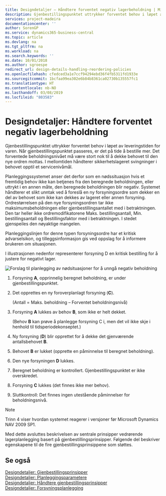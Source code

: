 ```yaml
---
title: Designdetaljer – Håndtere forventet negativ lagerbeholdning | Microsoft-dokumentasjon
description: Gjenbestillingspunktet uttrykker forventet behov i løpet av leveringstiden for varen. Når gjenbestillingspunktet passeres, er det på tide å bestille mer. Det forventede beholdningsnivået må være stort nok til å dekke behovet til den nye ordren mottas. I mellomtiden håndterer sikkerhetslageret svingninger i behovet opptil et servicenivåmål.
services: project-madeira
documentationcenter: ''
author: SorenGP
ms.service: dynamics365-business-central
ms.topic: article
ms.devlang: na
ms.tgt_pltfrm: na
ms.workload: na
ms.search.keywords: ''
ms.date: 10/01/2018
ms.author: sgroespe
redirect_url: design-details-handling-reordering-policies
ms.openlocfilehash: cfedced3a1e7ccf94294ebd36f4fb5311fd1933e
ms.sourcegitcommit: 1bcfaa99ea302e6b84b8361ca02730b135557fc1
ms.translationtype: HT
ms.contentlocale: nb-NO
ms.lasthandoff: 03/08/2019
ms.locfileid: "803583"
---
```

# <a name="design-details-handling-projected-negative-inventory"></a>Designdetaljer: Håndtere forventet negativ lagerbeholdning
Gjenbestillingspunktet uttrykker forventet behov i løpet av leveringstiden for varen. Når gjenbestillingspunktet passeres, er det på tide å bestille mer. Det forventede beholdningsnivået må være stort nok til å dekke behovet til den nye ordren mottas. I mellomtiden håndterer sikkerhetslageret svingninger i behovet opptil et servicenivåmål.  

 Planleggingssystemet anser det derfor som en nødssituasjon hvis et fremtidig behov ikke kan betjenes fra den beregnede beholdningen, eller uttrykt i en annen måte, den beregnede beholdningen blir negativ. Systemet håndterer et slikt unntak ved å foreslå en ny forsyningsordre som dekker en del av behovet som ikke kan dekkes av lageret eller annen forsyning. Ordrestørrelsen på den nye forsyningsordren tar ikke maksimumsbeholdningen eller gjenbestillingsantallet med i betraktningen. Den tar heller ikke ordremodifikatorene Maks. bestillingsantall, Min. bestillingsantall og Bestillingsfaktor med i betraktningen. I stedet gjenspeiles den nøyaktige mangelen.  

 Planleggingslinjen for denne typen forsyningsordre har et kritisk advarselsikon, og tilleggsinformasjon gis ved oppslag for å informere brukeren om situasjonen.  

 I illustrasjonen nedenfor representerer forsyning D en kritisk bestilling for å justere for negativt lager.  

 ![Forslag til planlegging av nødsituasjoner for å unngå negativ beholdning](media/nav_app_supply_planning_2_negative_inventory.png "Forslag til planlegging av nødsituasjoner for å unngå negativ beholdning")  

1.  Forsyning **A**, opprinnelig beregnet beholdning, er under gjenbestillingspunktet.  
2.  Det opprettes en ny foroverplanlagt forsyning (**C**).  

     (Antall = Maks. beholdning – Forventet beholdningsnivå)  
3.  Forsyning **A** lukkes av behov **B**, som ikke er helt dekket.  

     (Behov **B** kan prøve å planlegge forsyning C i, men det vil ikke skje i henhold til tidsperiodekonseptet.)  
4.  Ny forsyning (**D**) blir opprettet for å dekke det gjenværende antallsbehovet **B**.  
5.  Behovet **B** er lukket (opprette en påminnelse til beregnet beholdning).  
6.  Den nye forsyningen **D** lukkes.  
7.  Beregnet beholdning er kontrollert. Gjenbestillingspunktet er ikke overskredet.  
8.  Forsyning **C** lukkes (det finnes ikke mer behov).  
9. Sluttkontroll: Det finnes ingen utestående påminnelser for beholdningsnivå.  

> [!NOTE]  
>  Trinn 4 viser hvordan systemet reagerer i versjoner før Microsoft Dynamics NAV 2009 SP1.  

 Med dette avsluttes beskrivelsen av sentrale prinsipper vedrørende lagerplanlegging basert på gjenbestillingsprinsipper. Følgende del beskriver egenskapene til de fire gjenbestillingsprinsippene som støttes.  

## <a name="see-also"></a>Se også  
 [Designdetaljer: Gjenbestillingsprinsipper](design-details-reordering-policies.md)   
 [Designdetaljer: Planleggingsparametere](design-details-planning-parameters.md)   
 [Designdetaljer: Håndtere gjenbestillingsprinsipper](design-details-handling-reordering-policies.md)   
 [Designdetaljer: Forsyningsplanlegging](design-details-supply-planning.md)

